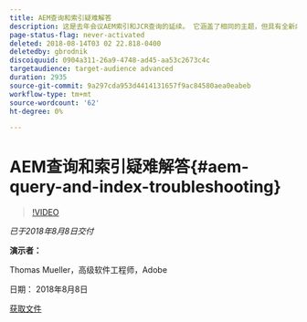 ```yaml
---
title: AEM查询和索引疑难解答
description: 这是去年会议AEM索引和JCR查询的延续。 它涵盖了相同的主题，但具有全新内容，并且与旧演示文稿几乎没有重叠。 还包括AEM 6.4的新增功能。
page-status-flag: never-activated
deleted: 2018-08-14T03 02 22.818-0400
deletedby: gbrodnik
discoiquuid: 0904a311-26a9-4748-ad45-aa53c2673c4c
targetaudience: target-audience advanced
duration: 2935
source-git-commit: 9a297cda953d4414131657f9ac84580aea0eabeb
workflow-type: tm+mt
source-wordcount: '62'
ht-degree: 0%

---
```



# AEM查询和索引疑难解答{#aem-query-and-index-troubleshooting}

>[!VIDEO](https://video.tv.adobe.com/v/23270/?quality=9)

*已于2018年8月8日交付*

**演示者：**

Thomas Mueller，高级软件工程师，Adobe

日期： 2018年8月8日

[获取文件](assets/20180808-gems-adobe+cloud+platform-experience+system+of+record-1.pdf)

<!--
[Get back to the Overview](https://helpx.adobe.com/cn/experience-manager/kt/eseminars/gems/aem-index.html)
-->
